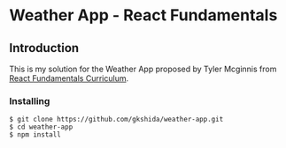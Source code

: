 # Weather App - React Fundamentals

## Introduction

This is my solution for the Weather App proposed by Tyler Mcginnis from [React Fundamentals Curriculum](https://github.com/tylermcginnis/react-fundamentals-curriculum).

### Installing

```
$ git clone https://github.com/gkshida/weather-app.git
$ cd weather-app
$ npm install
```
